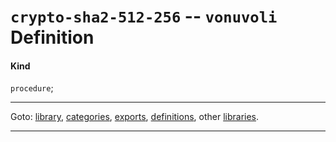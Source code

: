 

<a id='definition__vonuvoli__crypto-sha2-512-256'></a>

# `crypto-sha2-512-256` -- `vonuvoli` Definition


<a id='definition__vonuvoli__crypto-sha2-512-256__kind'></a>

#### Kind

`procedure`;

----

Goto: [library](../../vonuvoli/_index.md#library__vonuvoli), [categories](../../vonuvoli/categories/_index.md#toc__vonuvoli__categories), [exports](../../vonuvoli/exports/_index.md#toc__vonuvoli__exports), [definitions](../../vonuvoli/definitions/_index.md#toc__vonuvoli__definitions), other [libraries](../../_libraries.md#toc__libraries).

----

